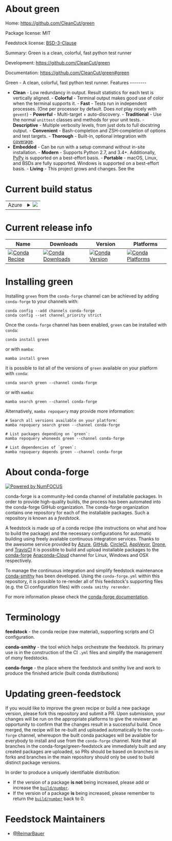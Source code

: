 About green
===========

Home: https://github.com/CleanCut/green

Package license: MIT

Feedstock license: [BSD-3-Clause](https://github.com/conda-forge/green-feedstock/blob/main/LICENSE.txt)

Summary: Green is a clean, colorful, fast python test runner

Development: https://github.com/CleanCut/green

Documentation: https://github.com/CleanCut/green#green

Green - A clean, colorful, fast python test runner.
Features --------
- **Clean** - Low redundancy in output. Result statistics for each test is vertically aligned. - **Colorful** - Terminal output makes good use of color when the terminal supports it. - **Fast** - Tests run in independent processes.  (One per processor by default.  Does *not* play nicely with `gevent`) - **Powerful** - Multi-target + auto-discovery. - **Traditional** - Use the normal `unittest` classes and methods for your unit tests. - **Descriptive** - Multiple verbosity levels, from just dots to full docstring output. - **Convenient** - Bash-completion and ZSH-completion of options and test targets. - **Thorough** - Built-in, optional integration with
  [coverage](http://nedbatchelder.com/code/coverage/).
- **Embedded** - Can be run with a setup command without in-site installation. - **Modern** - Supports Python 2.7, and 3.4+. Additionally, [PyPy](http://pypy.org) is supported on a best-effort basis. - **Portable** - macOS, Linux, and BSDs are fully supported.  Windows is supported on a best-effort basis. - **Living** - This project grows and changes.  See the


Current build status
====================


<table>
    
  <tr>
    <td>Azure</td>
    <td>
      <details>
        <summary>
          <a href="https://dev.azure.com/conda-forge/feedstock-builds/_build/latest?definitionId=388&branchName=main">
            <img src="https://dev.azure.com/conda-forge/feedstock-builds/_apis/build/status/green-feedstock?branchName=main">
          </a>
        </summary>
        <table>
          <thead><tr><th>Variant</th><th>Status</th></tr></thead>
          <tbody><tr>
              <td>linux_64_python3.10.____cpython</td>
              <td>
                <a href="https://dev.azure.com/conda-forge/feedstock-builds/_build/latest?definitionId=388&branchName=main">
                  <img src="https://dev.azure.com/conda-forge/feedstock-builds/_apis/build/status/green-feedstock?branchName=main&jobName=linux&configuration=linux_64_python3.10.____cpython" alt="variant">
                </a>
              </td>
            </tr><tr>
              <td>linux_64_python3.11.____cpython</td>
              <td>
                <a href="https://dev.azure.com/conda-forge/feedstock-builds/_build/latest?definitionId=388&branchName=main">
                  <img src="https://dev.azure.com/conda-forge/feedstock-builds/_apis/build/status/green-feedstock?branchName=main&jobName=linux&configuration=linux_64_python3.11.____cpython" alt="variant">
                </a>
              </td>
            </tr><tr>
              <td>linux_64_python3.8.____cpython</td>
              <td>
                <a href="https://dev.azure.com/conda-forge/feedstock-builds/_build/latest?definitionId=388&branchName=main">
                  <img src="https://dev.azure.com/conda-forge/feedstock-builds/_apis/build/status/green-feedstock?branchName=main&jobName=linux&configuration=linux_64_python3.8.____cpython" alt="variant">
                </a>
              </td>
            </tr><tr>
              <td>linux_64_python3.9.____cpython</td>
              <td>
                <a href="https://dev.azure.com/conda-forge/feedstock-builds/_build/latest?definitionId=388&branchName=main">
                  <img src="https://dev.azure.com/conda-forge/feedstock-builds/_apis/build/status/green-feedstock?branchName=main&jobName=linux&configuration=linux_64_python3.9.____cpython" alt="variant">
                </a>
              </td>
            </tr><tr>
              <td>osx_64_python3.10.____cpython</td>
              <td>
                <a href="https://dev.azure.com/conda-forge/feedstock-builds/_build/latest?definitionId=388&branchName=main">
                  <img src="https://dev.azure.com/conda-forge/feedstock-builds/_apis/build/status/green-feedstock?branchName=main&jobName=osx&configuration=osx_64_python3.10.____cpython" alt="variant">
                </a>
              </td>
            </tr><tr>
              <td>osx_64_python3.11.____cpython</td>
              <td>
                <a href="https://dev.azure.com/conda-forge/feedstock-builds/_build/latest?definitionId=388&branchName=main">
                  <img src="https://dev.azure.com/conda-forge/feedstock-builds/_apis/build/status/green-feedstock?branchName=main&jobName=osx&configuration=osx_64_python3.11.____cpython" alt="variant">
                </a>
              </td>
            </tr><tr>
              <td>osx_64_python3.8.____cpython</td>
              <td>
                <a href="https://dev.azure.com/conda-forge/feedstock-builds/_build/latest?definitionId=388&branchName=main">
                  <img src="https://dev.azure.com/conda-forge/feedstock-builds/_apis/build/status/green-feedstock?branchName=main&jobName=osx&configuration=osx_64_python3.8.____cpython" alt="variant">
                </a>
              </td>
            </tr><tr>
              <td>osx_64_python3.9.____cpython</td>
              <td>
                <a href="https://dev.azure.com/conda-forge/feedstock-builds/_build/latest?definitionId=388&branchName=main">
                  <img src="https://dev.azure.com/conda-forge/feedstock-builds/_apis/build/status/green-feedstock?branchName=main&jobName=osx&configuration=osx_64_python3.9.____cpython" alt="variant">
                </a>
              </td>
            </tr><tr>
              <td>win_64_python3.10.____cpython</td>
              <td>
                <a href="https://dev.azure.com/conda-forge/feedstock-builds/_build/latest?definitionId=388&branchName=main">
                  <img src="https://dev.azure.com/conda-forge/feedstock-builds/_apis/build/status/green-feedstock?branchName=main&jobName=win&configuration=win_64_python3.10.____cpython" alt="variant">
                </a>
              </td>
            </tr><tr>
              <td>win_64_python3.11.____cpython</td>
              <td>
                <a href="https://dev.azure.com/conda-forge/feedstock-builds/_build/latest?definitionId=388&branchName=main">
                  <img src="https://dev.azure.com/conda-forge/feedstock-builds/_apis/build/status/green-feedstock?branchName=main&jobName=win&configuration=win_64_python3.11.____cpython" alt="variant">
                </a>
              </td>
            </tr><tr>
              <td>win_64_python3.8.____cpython</td>
              <td>
                <a href="https://dev.azure.com/conda-forge/feedstock-builds/_build/latest?definitionId=388&branchName=main">
                  <img src="https://dev.azure.com/conda-forge/feedstock-builds/_apis/build/status/green-feedstock?branchName=main&jobName=win&configuration=win_64_python3.8.____cpython" alt="variant">
                </a>
              </td>
            </tr><tr>
              <td>win_64_python3.9.____cpython</td>
              <td>
                <a href="https://dev.azure.com/conda-forge/feedstock-builds/_build/latest?definitionId=388&branchName=main">
                  <img src="https://dev.azure.com/conda-forge/feedstock-builds/_apis/build/status/green-feedstock?branchName=main&jobName=win&configuration=win_64_python3.9.____cpython" alt="variant">
                </a>
              </td>
            </tr>
          </tbody>
        </table>
      </details>
    </td>
  </tr>
</table>

Current release info
====================

| Name | Downloads | Version | Platforms |
| --- | --- | --- | --- |
| [![Conda Recipe](https://img.shields.io/badge/recipe-green-green.svg)](https://anaconda.org/conda-forge/green) | [![Conda Downloads](https://img.shields.io/conda/dn/conda-forge/green.svg)](https://anaconda.org/conda-forge/green) | [![Conda Version](https://img.shields.io/conda/vn/conda-forge/green.svg)](https://anaconda.org/conda-forge/green) | [![Conda Platforms](https://img.shields.io/conda/pn/conda-forge/green.svg)](https://anaconda.org/conda-forge/green) |

Installing green
================

Installing `green` from the `conda-forge` channel can be achieved by adding `conda-forge` to your channels with:

```
conda config --add channels conda-forge
conda config --set channel_priority strict
```

Once the `conda-forge` channel has been enabled, `green` can be installed with `conda`:

```
conda install green
```

or with `mamba`:

```
mamba install green
```

It is possible to list all of the versions of `green` available on your platform with `conda`:

```
conda search green --channel conda-forge
```

or with `mamba`:

```
mamba search green --channel conda-forge
```

Alternatively, `mamba repoquery` may provide more information:

```
# Search all versions available on your platform:
mamba repoquery search green --channel conda-forge

# List packages depending on `green`:
mamba repoquery whoneeds green --channel conda-forge

# List dependencies of `green`:
mamba repoquery depends green --channel conda-forge
```


About conda-forge
=================

[![Powered by
NumFOCUS](https://img.shields.io/badge/powered%20by-NumFOCUS-orange.svg?style=flat&colorA=E1523D&colorB=007D8A)](https://numfocus.org)

conda-forge is a community-led conda channel of installable packages.
In order to provide high-quality builds, the process has been automated into the
conda-forge GitHub organization. The conda-forge organization contains one repository
for each of the installable packages. Such a repository is known as a *feedstock*.

A feedstock is made up of a conda recipe (the instructions on what and how to build
the package) and the necessary configurations for automatic building using freely
available continuous integration services. Thanks to the awesome service provided by
[Azure](https://azure.microsoft.com/en-us/services/devops/), [GitHub](https://github.com/),
[CircleCI](https://circleci.com/), [AppVeyor](https://www.appveyor.com/),
[Drone](https://cloud.drone.io/welcome), and [TravisCI](https://travis-ci.com/)
it is possible to build and upload installable packages to the
[conda-forge](https://anaconda.org/conda-forge) [Anaconda-Cloud](https://anaconda.org/)
channel for Linux, Windows and OSX respectively.

To manage the continuous integration and simplify feedstock maintenance
[conda-smithy](https://github.com/conda-forge/conda-smithy) has been developed.
Using the ``conda-forge.yml`` within this repository, it is possible to re-render all of
this feedstock's supporting files (e.g. the CI configuration files) with ``conda smithy rerender``.

For more information please check the [conda-forge documentation](https://conda-forge.org/docs/).

Terminology
===========

**feedstock** - the conda recipe (raw material), supporting scripts and CI configuration.

**conda-smithy** - the tool which helps orchestrate the feedstock.
                   Its primary use is in the construction of the CI ``.yml`` files
                   and simplify the management of *many* feedstocks.

**conda-forge** - the place where the feedstock and smithy live and work to
                  produce the finished article (built conda distributions)


Updating green-feedstock
========================

If you would like to improve the green recipe or build a new
package version, please fork this repository and submit a PR. Upon submission,
your changes will be run on the appropriate platforms to give the reviewer an
opportunity to confirm that the changes result in a successful build. Once
merged, the recipe will be re-built and uploaded automatically to the
`conda-forge` channel, whereupon the built conda packages will be available for
everybody to install and use from the `conda-forge` channel.
Note that all branches in the conda-forge/green-feedstock are
immediately built and any created packages are uploaded, so PRs should be based
on branches in forks and branches in the main repository should only be used to
build distinct package versions.

In order to produce a uniquely identifiable distribution:
 * If the version of a package **is not** being increased, please add or increase
   the [``build/number``](https://docs.conda.io/projects/conda-build/en/latest/resources/define-metadata.html#build-number-and-string).
 * If the version of a package **is** being increased, please remember to return
   the [``build/number``](https://docs.conda.io/projects/conda-build/en/latest/resources/define-metadata.html#build-number-and-string)
   back to 0.

Feedstock Maintainers
=====================

* [@ReimarBauer](https://github.com/ReimarBauer/)

